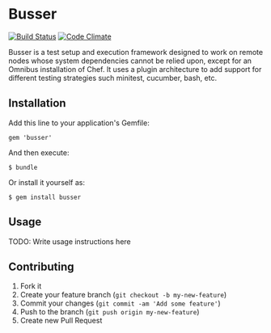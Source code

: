 # Busser

[![Build Status](https://travis-ci.org/test-kitchen/busser.png?branch=master)](https://travis-ci.org/fnichol/busser)
[![Code Climate](https://codeclimate.com/github/fnichol/busser.png)](https://codeclimate.com/github/fnichol/busser)

Busser is a test setup and execution framework designed to
work on remote nodes whose system dependencies cannot be relied upon, except
for an Omnibus installation of Chef. It uses a plugin architecture to add
support for different testing strategies such minitest, cucumber, bash, etc.

## Installation

Add this line to your application's Gemfile:

    gem 'busser'

And then execute:

    $ bundle

Or install it yourself as:

    $ gem install busser

## Usage

TODO: Write usage instructions here

## Contributing

1. Fork it
2. Create your feature branch (`git checkout -b my-new-feature`)
3. Commit your changes (`git commit -am 'Add some feature'`)
4. Push to the branch (`git push origin my-new-feature`)
5. Create new Pull Request
